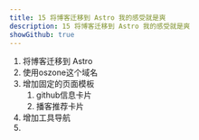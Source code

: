 ```yaml
---
title: 15 将博客迁移到 Astro 我的感受就是爽
description: 15 将博客迁移到 Astro 我的感受就是爽
showGithub: true 
---
```


1. 将博客迁移到 Astro
2. 使用oszone这个域名
3. 增加固定的页面模板
	1. github信息卡片
	2. 播客推荐卡片
4. 增加工具导航
5. 